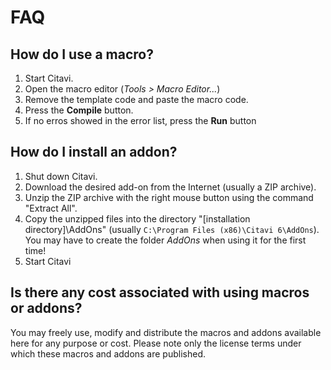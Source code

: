 # FAQ

## How do I use a macro?

1. Start Citavi.
2. Open the macro editor  (_Tools > Macro Editor..._)
3. Remove the template code and paste the macro code.
4. Press the **Compile** button.
5. If no erros showed in the error list, press the **Run** button

## How do I install an addon?

1. Shut down Citavi.
2. Download the desired add-on from the Internet (usually a ZIP archive).
3. Unzip the ZIP archive with the right mouse button using the command "Extract All".
4. Copy the unzipped files into the directory "[installation directory]\AddOns" (usually `C:\Program Files (x86)\Citavi 6\AddOns`). You may have to create the folder _AddOns_ when using it for the first time!
5. Start Citavi

## Is there any cost associated with using macros or addons?

You may freely use, modify and distribute the macros and addons available here for any purpose or cost. Please note only the license terms under which these macros and addons are published.
